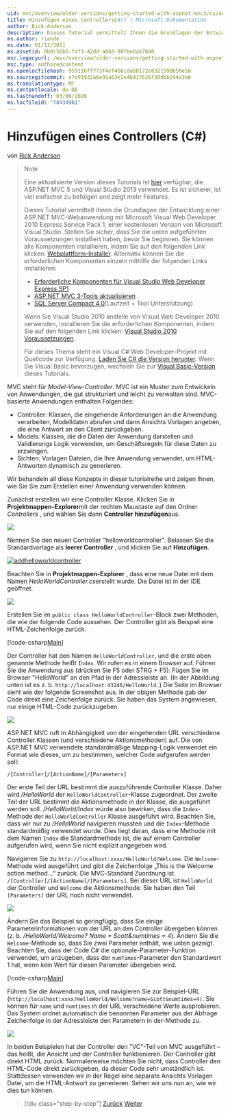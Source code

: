 ```yaml
---
uid: mvc/overview/older-versions/getting-started-with-aspnet-mvc3/cs/adding-a-controller
title: Hinzufügen eines ControllersC#() | Microsoft-Dokumentation
author: Rick-Anderson
description: Dieses Tutorial vermittelt Ihnen die Grundlagen der Entwicklung einer ASP.NET MVC-Webanwendung mithilfe von Microsoft Visual Web Developer 2010 Express Service Pack 1.
ms.author: riande
ms.date: 01/12/2011
ms.assetid: 0b8c56b5-fdf3-42dd-a866-98fbe0ab78a0
msc.legacyurl: /mvc/overview/older-versions/getting-started-with-aspnet-mvc3/cs/adding-a-controller
msc.type: authoredcontent
ms.openlocfilehash: 959116ff773f4ef466cda6b172e8321590b50e5b
ms.sourcegitcommit: e7e91932a6e91a63e2e46417626f39d6b244a3ab
ms.translationtype: MT
ms.contentlocale: de-DE
ms.lasthandoff: 03/06/2020
ms.locfileid: "78434961"
---
```

# <a name="adding-a-controller-c"></a>Hinzufügen eines Controllers (C#)

von [Rick Anderson](https://twitter.com/RickAndMSFT)

> > [!NOTE]
> > Eine aktualisierte Version dieses Tutorials ist [hier](../../../getting-started/introduction/getting-started.md) verfügbar, die ASP.NET MVC 5 und Visual Studio 2013 verwendet. Es ist sicherer, ist viel einfacher zu befolgen und zeigt mehr Features.
> 
> 
> Dieses Tutorial vermittelt Ihnen die Grundlagen der Entwicklung einer ASP.NET MVC-Webanwendung mit Microsoft Visual Web Developer 2010 Express Service Pack 1, einer kostenlosen Version von Microsoft Visual Studio. Stellen Sie sicher, dass Sie die unten aufgeführten Voraussetzungen installiert haben, bevor Sie beginnen. Sie können alle Komponenten installieren, indem Sie auf den folgenden Link klicken: [Webplattform-Installer](https://www.microsoft.com/web/gallery/install.aspx?appid=VWD2010SP1Pack). Alternativ können Sie die erforderlichen Komponenten einzeln mithilfe der folgenden Links installieren:
> 
> - [Erforderliche Komponenten für Visual Studio Web Developer Express SP1](https://www.microsoft.com/web/gallery/install.aspx?appid=VWD2010SP1Pack)
> - [ASP.NET MVC 3-Tools aktualisieren](https://www.microsoft.com/web/gallery/install.aspx?appsxml=&amp;appid=MVC3)
> - [SQL Server Compact 4,0](https://www.microsoft.com/web/gallery/install.aspx?appid=SQLCE;SQLCEVSTools_4_0)(Laufzeit + Tool Unterstützung)
> 
> Wenn Sie Visual Studio 2010 anstelle von Visual Web Developer 2010 verwenden, installieren Sie die erforderlichen Komponenten, indem Sie auf den folgenden Link klicken: [Visual Studio 2010 Voraussetzungen](https://www.microsoft.com/web/gallery/install.aspx?appsxml=&amp;appid=VS2010SP1Pack).
> 
> Für dieses Thema steht ein Visual C# Web Developer-Projekt mit Quellcode zur Verfügung. [Laden Sie C# die Version herunter](https://code.msdn.microsoft.com/Introduction-to-MVC-3-10d1b098). Wenn Sie Visual Basic bevorzugen, wechseln Sie zur [Visual Basic-Version](../vb/intro-to-aspnet-mvc-3.md) dieses Tutorials.

MVC steht für *Model-View-Controller*. MVC ist ein Muster zum Entwickeln von Anwendungen, die gut strukturiert und leicht zu verwalten sind. MVC-basierte Anwendungen enthalten Folgendes:

- Controller: Klassen, die eingehende Anforderungen an die Anwendung verarbeiten, Modelldaten abrufen und dann Ansichts Vorlagen angeben, die eine Antwort an den Client zurückgeben.
- Models: Klassen, die die Daten der Anwendung darstellen und Validierungs Logik verwenden, um Geschäftsregeln für diese Daten zu erzwingen.
- Sichten: Vorlagen Dateien, die Ihre Anwendung verwendet, um HTML-Antworten dynamisch zu generieren.

Wir behandeln all diese Konzepte in dieser tutorialreihe und zeigen Ihnen, wie Sie Sie zum Erstellen einer Anwendung verwenden können.

Zunächst erstellen wir eine Controller Klasse. Klicken Sie in **Projektmappen-Explorer**mit der rechten Maustaste auf den Ordner *Controllers* , und wählen Sie dann **Controller hinzufügen**aus.

[![](adding-a-controller/_static/image2.png)](adding-a-controller/_static/image1.png)

Nennen Sie den neuen Controller "helloworldcontroller". Belassen Sie die Standardvorlage als **leerer Controller** , und klicken Sie auf **Hinzufügen**.

[![addhelloworldcontroller](adding-a-controller/_static/image4.png)](adding-a-controller/_static/image3.png)

Beachten Sie in **Projektmappen-Explorer** , dass eine neue Datei mit dem Namen *HelloWorldController.cs*erstellt wurde. Die Datei ist in der IDE geöffnet.

![](adding-a-controller/_static/image5.png)

Erstellen Sie im `public class HelloWorldController`-Block zwei Methoden, die wie der folgende Code aussehen. Der Controller gibt als Beispiel eine HTML-Zeichenfolge zurück.

[!code-csharp[Main](adding-a-controller/samples/sample1.cs)]

Der Controller hat den Namen `HelloWorldController`, und die erste oben genannte Methode heißt `Index`. Wir rufen es in einem Browser auf. Führen Sie die Anwendung aus (drücken Sie F5 oder STRG + F5). Fügen Sie im Browser "HelloWorld" an den Pfad in der Adressleiste an. (In der Abbildung unten ist es z. b. `http://localhost:43246/HelloWorld.`) Die Seite im Browser sieht wie der folgende Screenshot aus. In der obigen Methode gab der Code direkt eine Zeichenfolge zurück. Sie haben das System angewiesen, nur einige HTML-Code zurückzugeben.

![](adding-a-controller/_static/image6.png)

ASP.NET MVC ruft in Abhängigkeit von der eingehenden URL verschiedene Controller Klassen (und verschiedene Aktionsmethoden) auf. Die von ASP.NET MVC verwendete standardmäßige Mapping-Logik verwendet ein Format wie dieses, um zu bestimmen, welcher Code aufgerufen werden soll:

`/[Controller]/[ActionName]/[Parameters]`

Der erste Teil der URL bestimmt die auszuführende Controller Klasse. Daher wird */HelloWorld* der `HelloWorldController`-Klasse zugeordnet. Der zweite Teil der URL bestimmt die Aktionsmethode in der Klasse, die ausgeführt werden soll. */HelloWorld/Index* würde also bewirken, dass die `Index`-Methode der `HelloWorldController` Klasse ausgeführt wird. Beachten Sie, dass wir nur zu */HelloWorld* navigieren mussten und die `Index`-Methode standardmäßig verwendet wurde. Dies liegt daran, dass eine Methode mit dem Namen `Index` die Standardmethode ist, die auf einem Controller aufgerufen wird, wenn Sie nicht explizit angegeben wird.

Navigieren Sie zu `http://localhost:xxxx/HelloWorld/Welcome`. Die `Welcome`-Methode wird ausgeführt und gibt die Zeichenfolge „This is the Welcome action method...“ zurück. Die MVC-Standard Zuordnung ist `/[Controller]/[ActionName]/[Parameters]`. Bei dieser URL ist `HelloWorld` der Controller und `Welcome` die Aktionsmethode. Sie haben den Teil `[Parameters]` der URL noch nicht verwendet.

![](adding-a-controller/_static/image7.png)

Ändern Sie das Beispiel so geringfügig, dass Sie einige Parameterinformationen von der URL an den Controller übergeben können (z. b. */HelloWorld/Welcome? Name = Scott&amp;numtimes = 4*). Ändern Sie die `Welcome`-Methode so, dass Sie zwei Parameter enthält, wie unten gezeigt. Beachten Sie, dass der Code C# die optionale-Parameter-Funktion verwendet, um anzugeben, dass der `numTimes`-Parameter den Standardwert 1 hat, wenn kein Wert für diesen Parameter übergeben wird.

[!code-csharp[Main](adding-a-controller/samples/sample2.cs)]

Führen Sie die Anwendung aus, und navigieren Sie zur Beispiel-URL (`http://localhost:xxxx/HelloWorld/Welcome?name=Scott&numtimes=4)`. Sie können für `name` und `numtimes` in der URL verschiedene Werte ausprobieren. Das System ordnet automatisch die benannten Parameter aus der Abfrage Zeichenfolge in der Adressleiste den Parametern in der-Methode zu.

![](adding-a-controller/_static/image8.png)

In beiden Beispielen hat der Controller den "VC"-Teil von MVC ausgeführt – das heißt, die Ansicht und der Controller funktionieren. Der Controller gibt direkt HTML zurück. Normalerweise möchten Sie nicht, dass Controller den HTML-Code direkt zurückgeben, da dieser Code sehr umständlich ist. Stattdessen verwenden wir in der Regel eine separate Ansichts Vorlagen Datei, um die HTML-Antwort zu generieren. Sehen wir uns nun an, wie wir dies tun können.

> [!div class="step-by-step"]
> [Zurück](intro-to-aspnet-mvc-3.md)
> [Weiter](adding-a-view.md)
